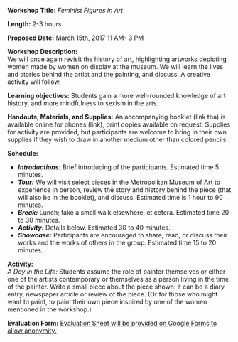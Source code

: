 **Workshop Title:**  *Feminist Figures in Art*

**Length:** 2-3 hours

**Proposed Date:**  March 15th, 2017 11 AM- 3 PM

**Workshop Description:**  
We will once again revisit the history of art, highlighting artworks depicting women made by women on display at the museum. We will learn the lives and stories behind the artist and the painting, and discuss. A creative activity will follow.

**Learning objectives:**
 Students gain a more well-rounded knowledge of art history, and more mindfulness to sexism in the arts.
 
**Handouts, Materials, and Supplies:**
An accompanying booklet (link tba)  is available online for phones (link), print copies available on request. Supplies for activity are provided, but participants are welcome to bring in their own supplies if they wish to draw in another medium other than colored pencils. 

**Schedule:**

* ***Introductions:*** Brief introducing of the participants. Estimated time 5 minutes.
* ***Tour:*** We will visit select pieces in the Metropolitan Museum of Art to experience in person, review the story and history behind the piece (that will also be in the booklet), and discuss. Estimated time is 1 hour to 90 minutes.
* ***Break:*** Lunch; take a small walk elsewhere, et cetera. Estimated time 20 to 30 minutes.
* ***Activity:*** Details below. Estimated 30 to 40 minutes.
* ***Showcase:*** Participants are encouraged to share, read, or discuss their works and the works of others in the group. Estimated time 15 to 20 minutes.

**Activity:**  
*A Day in the Life:*  Students assume the role of painter themselves or either one of the artists contemporary or themselves as a person living in the time of the painter. Write a small piece about the piece shown: it can be a diary entry, newspaper article or review of the piece. (Or for those who might want to paint, to paint their own piece inspired by one of the women mentioned in the workshop.)

**Evaluation Form:**
[Evaluation Sheet will be provided on Google Forms to allow anonymity. ]( https://docs.google.com/a/nyu.edu/forms/d/1b3kkM4fdUulpsC7hqTR_vGsSnQB6VUmjzROX8PX6FQk)

